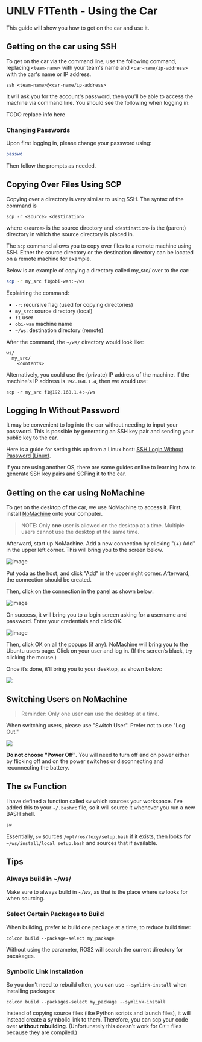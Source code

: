 
# UNLV F1Tenth - Using the Car

This guide will show you how to get on the car and use it.

## Getting on the car using SSH

To get on the car via the command line, use the following command, replacing `<team-name>` with your team's name and `<car-name/ip-address>` with the car's name or IP address.

```
ssh <team-name>@<car-name/ip-address>
```

It will ask you for the account's password, then you'll be able to access the machine via command line. You should see the following when logging in:

TODO replace info here

### Changing Passwords

Upon first logging in, please change your password using:

```bash
passwd
```

Then follow the prompts as needed.

## Copying Over Files Using SCP

Copying over a directory is very similar to using SSH. The syntax of the command is

```
scp -r <source> <destination>
```

where `<source>` is the source directory and `<destination>` is the (parent) directory in which the source directory is placed in.

The `scp` command allows you to copy over files to a remote machine using SSH. Either the source directory or the destination directory can be located on a remote machine for example.

Below is an example of copying a directory called my_src/ over to the car:

```bash
scp -r my_src f1@obi-wan:~/ws
```

Explaining the command:

- `-r`: recursive flag (used for copying directories)
- `my_src`: source directory (local)
- `f1` user
- `obi-wan` machine name
- `~/ws`: destination directory (remote)

After the command, the `~/ws/` directory would look like:

```
ws/
  my_src/
    <contents>
```

Alternatively, you could use the (private) IP address of the machine. If the machine's IP address is `192.168.1.4`, then we would use:

```
scp -r my_src f1@192.168.1.4:~/ws
```

## Logging In Without Password

It may be convenient to log into the car without needing to input your password. This is possible by generating an SSH key pair and sending your public key to the car.

Here is a guide for setting this up from a Linux host: [SSH Login Without Password (Linux)](https://www.linuxtrainingacademy.com/ssh-login-without-password/).

If you are using another OS, there are some guides online to learning how to generate SSH key pairs and SCPing it to the car.

## Getting on the car using NoMachine

To get on the desktop of the car, we use NoMachine to access it. First, install [NoMachine](https://www.nomachine.com/) onto your computer.

> NOTE: Only **one** user is allowed on the desktop at a time. Multiple users cannot use the desktop at the same time.

Afterward, start up NoMachine. Add a new connection by clicking "(+) Add" in the upper left corner. This will bring you to the screen below.

![image](<Screenshot 2025-09-11 141338.png>)

Put yoda as the host, and click "Add" in the upper right corner. Afterward, the connection should be created.

Then, click on the connection in the panel as shown below:

![image](<Screenshot 2025-09-11 141354.png>)

On success, it will bring you to a login screen asking for a username and password. Enter your credentials and click OK.

![image](<Screenshot 2025-09-11 141401.png>)

Then, click OK on all the popups (if any). NoMachine will bring you to the Ubuntu users page. Click on your user and log in. (If the screen’s black, try clicking the mouse.)

Once it’s done, it’ll bring you to your desktop, as shown below:

![](image.png)

## Switching Users on NoMachine

> Reminder: Only one user can use the desktop at a time.

When switching users, please use "Switch User". Prefer not to use "Log Out."

![](image-1.png)

**Do not choose "Power Off".** You will need to turn off and on power either by flicking off and on the power switches or  disconnecting and reconnecting the battery.

## The `sw` Function

I have defined a function called `sw` which sources your workspace. I've added this to your `~/.bashrc` file, so it will source it whenever you run a new BASH shell.

```bash
sw
```

Essentially, `sw` sources `/opt/ros/foxy/setup.bash` if it exists, then looks for `~/ws/install/local_setup.bash` and sources that if available.

## Tips

### Always build in ~/ws/

Make sure to always build in *~/ws*, as that is the place where `sw` looks for when sourcing.

### Select Certain Packages to Build

When building, prefer to build one package at a time, to reduce build time:

```
colcon build --package-select my_package
```

Without using the parameter, ROS2 will search the current directory for pacakages.

### Symbolic Link Installation

So you don't need to rebuild often, you can use `--symlink-install` when installing packages:

```
colcon build --packages-select my_package --symlink-install
```

Instead of copying source files (like Python scripts and launch files), it will instead create a symbolic link to them. Therefore, you can scp your code over **without rebuilding**. (Unfortunately this doesn't work for C++ files because they are compiled.)

